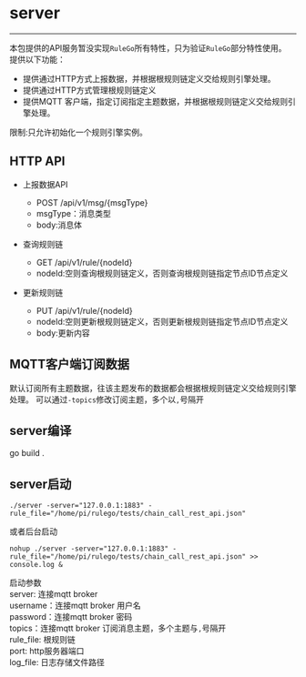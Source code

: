 # server

------
本包提供的API服务暂没实现`RuleGo`所有特性，只为验证`RuleGo`部分特性使用。
提供以下功能：
* 提供通过HTTP方式上报数据，并根据根规则链定义交给规则引擎处理。
* 提供通过HTTP方式管理根规则链定义
* 提供MQTT 客户端，指定订阅指定主题数据，并根据根规则链定义交给规则引擎处理。

限制:只允许初始化一个规则引擎实例。

## HTTP API

* 上报数据API
  - POST /api/v1/msg/{msgType}
  - msgType：消息类型    
  - body:消息体

* 查询规则链
  - GET /api/v1/rule/{nodeId}
  - nodeId:空则查询根规则链定义，否则查询根规则链指定节点ID节点定义

* 更新规则链
  - PUT /api/v1/rule/{nodeId}
  - nodeId:空则更新根规则链定义，否则更新根规则链指定节点ID节点定义
  - body:更新内容

## MQTT客户端订阅数据

默认订阅所有主题数据，往该主题发布的数据都会根据根规则链定义交给规则引擎处理。
可以通过`-topics`修改订阅主题，多个以`,`号隔开   

## server编译

go build .

## server启动

```shell
./server -server="127.0.0.1:1883" -rule_file="/home/pi/rulego/tests/chain_call_rest_api.json"
```

或者后台启动
```shell
nohup ./server -server="127.0.0.1:1883" -rule_file="/home/pi/rulego/tests/chain_call_rest_api.json" >> console.log &
```

启动参数    
server: 连接mqtt broker       
username：连接mqtt broker 用户名    
password：连接mqtt broker 密码    
topics：连接mqtt broker 订阅消息主题，多个主题与`,`号隔开    
rule_file: 根规则链    
port: http服务器端口  
log_file: 日志存储文件路径     
